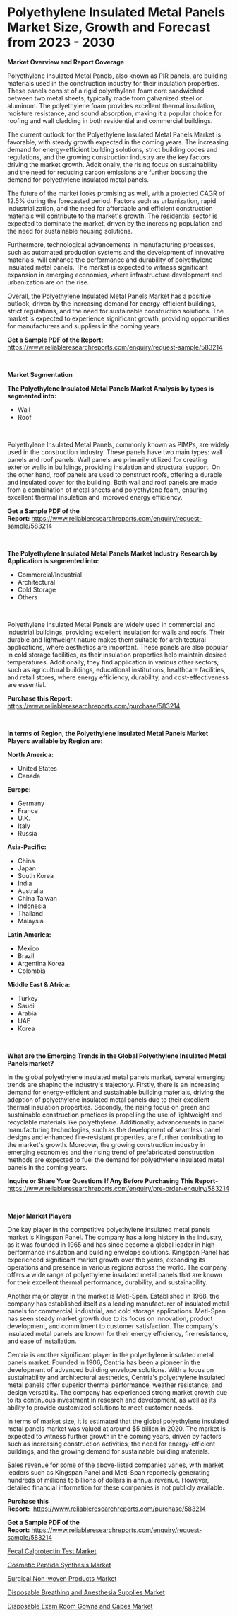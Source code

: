 <p><h1>Polyethylene Insulated Metal Panels Market Size, Growth and Forecast from 2023 - 2030</h1></p><p><strong>Market Overview and Report Coverage</strong></p>
<p><p>Polyethylene Insulated Metal Panels, also known as PIR panels, are building materials used in the construction industry for their insulation properties. These panels consist of a rigid polyethylene foam core sandwiched between two metal sheets, typically made from galvanized steel or aluminum. The polyethylene foam provides excellent thermal insulation, moisture resistance, and sound absorption, making it a popular choice for roofing and wall cladding in both residential and commercial buildings.</p><p>The current outlook for the Polyethylene Insulated Metal Panels Market is favorable, with steady growth expected in the coming years. The increasing demand for energy-efficient building solutions, strict building codes and regulations, and the growing construction industry are the key factors driving the market growth. Additionally, the rising focus on sustainability and the need for reducing carbon emissions are further boosting the demand for polyethylene insulated metal panels.</p><p>The future of the market looks promising as well, with a projected CAGR of 12.5% during the forecasted period. Factors such as urbanization, rapid industrialization, and the need for affordable and efficient construction materials will contribute to the market's growth. The residential sector is expected to dominate the market, driven by the increasing population and the need for sustainable housing solutions.</p><p>Furthermore, technological advancements in manufacturing processes, such as automated production systems and the development of innovative materials, will enhance the performance and durability of polyethylene insulated metal panels. The market is expected to witness significant expansion in emerging economies, where infrastructure development and urbanization are on the rise.</p><p>Overall, the Polyethylene Insulated Metal Panels Market has a positive outlook, driven by the increasing demand for energy-efficient buildings, strict regulations, and the need for sustainable construction solutions. The market is expected to experience significant growth, providing opportunities for manufacturers and suppliers in the coming years.</p></p>
<p><strong>Get a Sample PDF of the Report:</strong> <a href="https://www.reliableresearchreports.com/enquiry/request-sample/583214">https://www.reliableresearchreports.com/enquiry/request-sample/583214</a></p>
<p>&nbsp;</p>
<p><strong>Market Segmentation</strong></p>
<p><strong>The Polyethylene Insulated Metal Panels Market Analysis by types is segmented into:</strong></p>
<p><ul><li>Wall</li><li>Roof</li></ul></p>
<p>&nbsp;</p>
<p><p>Polyethylene Insulated Metal Panels, commonly known as PIMPs, are widely used in the construction industry. These panels have two main types: wall panels and roof panels. Wall panels are primarily utilized for creating exterior walls in buildings, providing insulation and structural support. On the other hand, roof panels are used to construct roofs, offering a durable and insulated cover for the building. Both wall and roof panels are made from a combination of metal sheets and polyethylene foam, ensuring excellent thermal insulation and improved energy efficiency.</p></p>
<p><strong>Get a Sample PDF of the Report:</strong>&nbsp;<a href="https://www.reliableresearchreports.com/enquiry/request-sample/583214">https://www.reliableresearchreports.com/enquiry/request-sample/583214</a></p>
<p>&nbsp;</p>
<p><strong>The Polyethylene Insulated Metal Panels Market Industry Research by Application is segmented into:</strong></p>
<p><ul><li>Commercial/Industrial</li><li>Architectural</li><li>Cold Storage</li><li>Others</li></ul></p>
<p>&nbsp;</p>
<p><p>Polyethylene Insulated Metal Panels are widely used in commercial and industrial buildings, providing excellent insulation for walls and roofs. Their durable and lightweight nature makes them suitable for architectural applications, where aesthetics are important. These panels are also popular in cold storage facilities, as their insulation properties help maintain desired temperatures. Additionally, they find application in various other sectors, such as agricultural buildings, educational institutions, healthcare facilities, and retail stores, where energy efficiency, durability, and cost-effectiveness are essential.</p></p>
<p><strong>Purchase this Report:</strong>&nbsp; <a href="https://www.reliableresearchreports.com/purchase/583214">https://www.reliableresearchreports.com/purchase/583214</a></p>
<p>&nbsp;</p>
<p><strong>In terms of Region, the Polyethylene Insulated Metal Panels Market Players available by Region are:</strong></p>
<p>
    <p> <strong> North America: </strong>
        <ul>
            <li>United States</li>
            <li>Canada</li>
        </ul>
        </p> 
    <p> <strong> Europe: </strong>
        <ul>
            <li>Germany</li>
            <li>France</li>
            <li>U.K.</li>
            <li>Italy</li>
            <li>Russia</li>
        </ul>
        </p> 
    <p> <strong> Asia-Pacific: </strong>
        <ul>
            <li>China</li>
            <li>Japan</li>
            <li>South Korea</li>
            <li>India</li>
            <li>Australia</li>
            <li>China Taiwan</li>
            <li>Indonesia</li>
            <li>Thailand</li>
            <li>Malaysia</li>
        </ul>
        </p> 
    <p> <strong> Latin America: </strong>
        <ul>
            <li>Mexico</li>
            <li>Brazil</li>
            <li>Argentina Korea</li>
            <li>Colombia</li>
        </ul>
        </p> 
    <p> <strong> Middle East & Africa: </strong>
        <ul>
            <li>Turkey</li>
            <li>Saudi</li>
            <li>Arabia</li>
            <li>UAE</li>
            <li>Korea</li>
        </ul>
    </p>
    </p>
<p>&nbsp;</p>
<p><strong>What are the Emerging Trends in the Global Polyethylene Insulated Metal Panels market?</strong></p>
<p><p>In the global polyethylene insulated metal panels market, several emerging trends are shaping the industry's trajectory. Firstly, there is an increasing demand for energy-efficient and sustainable building materials, driving the adoption of polyethylene insulated metal panels due to their excellent thermal insulation properties. Secondly, the rising focus on green and sustainable construction practices is propelling the use of lightweight and recyclable materials like polyethylene. Additionally, advancements in panel manufacturing technologies, such as the development of seamless panel designs and enhanced fire-resistant properties, are further contributing to the market's growth. Moreover, the growing construction industry in emerging economies and the rising trend of prefabricated construction methods are expected to fuel the demand for polyethylene insulated metal panels in the coming years.</p></p>
<p><strong>Inquire or Share Your Questions If Any Before Purchasing This Report</strong>- <a href="https://www.reliableresearchreports.com/enquiry/pre-order-enquiry/583214">https://www.reliableresearchreports.com/enquiry/pre-order-enquiry/583214</a></p>
<p>&nbsp;</p>
<p><strong>Major Market Players</strong></p>
<p><p>One key player in the competitive polyethylene insulated metal panels market is Kingspan Panel. The company has a long history in the industry, as it was founded in 1965 and has since become a global leader in high-performance insulation and building envelope solutions. Kingspan Panel has experienced significant market growth over the years, expanding its operations and presence in various regions across the world. The company offers a wide range of polyethylene insulated metal panels that are known for their excellent thermal performance, durability, and sustainability.</p><p>Another major player in the market is Metl-Span. Established in 1968, the company has established itself as a leading manufacturer of insulated metal panels for commercial, industrial, and cold storage applications. Metl-Span has seen steady market growth due to its focus on innovation, product development, and commitment to customer satisfaction. The company's insulated metal panels are known for their energy efficiency, fire resistance, and ease of installation.</p><p>Centria is another significant player in the polyethylene insulated metal panels market. Founded in 1906, Centria has been a pioneer in the development of advanced building envelope solutions. With a focus on sustainability and architectural aesthetics, Centria's polyethylene insulated metal panels offer superior thermal performance, weather resistance, and design versatility. The company has experienced strong market growth due to its continuous investment in research and development, as well as its ability to provide customized solutions to meet customer needs.</p><p>In terms of market size, it is estimated that the global polyethylene insulated metal panels market was valued at around $5 billion in 2020. The market is expected to witness further growth in the coming years, driven by factors such as increasing construction activities, the need for energy-efficient buildings, and the growing demand for sustainable building materials.</p><p>Sales revenue for some of the above-listed companies varies, with market leaders such as Kingspan Panel and Metl-Span reportedly generating hundreds of millions to billions of dollars in annual revenue. However, detailed financial information for these companies is not publicly available.</p></p>
<p><strong>Purchase this Report:</strong>&nbsp;&nbsp;<a href="https://www.reliableresearchreports.com/purchase/583214">https://www.reliableresearchreports.com/purchase/583214</a></p>
<p></p>
<p><strong>Get a Sample PDF of the Report:</strong>&nbsp;<a href="https://www.reliableresearchreports.com/enquiry/request-sample/583214">https://www.reliableresearchreports.com/enquiry/request-sample/583214</a></p>
<p><p><a href="https://medium.com/@royross51/fecal-calprotectin-test-market-analysis-its-cagr-market-segmentation-and-global-industry-overview-6bddc86f2d92">Fecal Calprotectin Test Market</a></p><p><a href="https://medium.com/@henrywheeler53/cosmetic-peptide-synthesis-market-current-market-share-cagr-growth-projection-and-forecast-till-6886a6c8087b">Cosmetic Peptide Synthesis Market</a></p><p><a href="https://www.linkedin.com/pulse/surgical-non-woven-products-market-challenges-opportunities/">Surgical Non-woven Products Market</a></p><p><a href="https://www.linkedin.com/pulse/disposable-breathing-anesthesia-supplies-market-research/">Disposable Breathing and Anesthesia Supplies Market</a></p><p><a href="https://www.linkedin.com/pulse/disposable-exam-room-gowns-capes-market-research/">Disposable Exam Room Gowns and Capes Market</a></p></p>